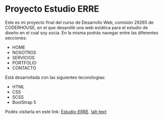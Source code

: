 # Proyecto Estudio ERRE 

Este es mi proyecto final del curso de Desarrollo Web, comisión 29265 de CODERHOUSE, en el que desarollé una web estática para el estudio de diseño en el cual soy socia.
En la misma podrás navegar entre las diferentes secciones:
- HOME
- NOSOTROS
- SERVICIOS
- PORTFOLIO
- CONTACTO

Está desarrollada con las siguientes teconólogias: 
- HTML
- CSS
- SCSS
- BootStrap 5
 
 Podés visitarla en este link: [Estudio-ERRE](https://gabrielaperez86.github.io/entregaFinal-proyectoDesarrolloWeb-coderHouse/).
 [!alt-text](https://github.com/gabrielaperez86/entregaFinal-proyectoDesarrolloWeb-coderHouse/blob/main/img/mockup-web-erre.jpg)
